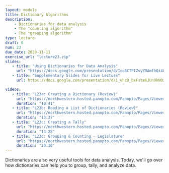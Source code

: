```yaml
---
layout: module
title: Dictionary Algorithms
description:
    - Dictionaries for data analysis
    - The "counting algorithm"
    - The "grouping algorithm"
type: lecture
draft: 0
num: 23
due_date: 2020-11-11
exercise_url: "lecture23.zip"
slides:
   - title: "Using Dictionaries for Data Analysis"
     url: "https://docs.google.com/presentation/d/1co8CTPIZvyZOAmfhQi4G4VBf7sBbdHw4d2ZODzl8xDM/edit?usp=sharing"
   - title: "Supplementary Slides for Live Lecture"
     url: https://docs.google.com/presentation/d/1_uhcD_bxFsteRJUnUkNDzTWXHBcDGNhko5QUXc2msJo/edit?usp=sharing

videos: 
   - title: "L23a: Creating a Dictionary (Review)"
     url: "https://northwestern.hosted.panopto.com/Panopto/Pages/Viewer.aspx?id=398041de-dab6-4559-87d0-ac6d013d6fb2"
     duration: "10:41"
   - title: "L23b: Reading a List of Dictionaries (Review)"
     url: "https://northwestern.hosted.panopto.com/Panopto/Pages/Viewer.aspx?id=890ea419-526c-44e4-a495-ac6d013d9488"
     duration: "13:37"
   - title: "L23c: Creating a Tally"
     url: "https://northwestern.hosted.panopto.com/Panopto/Pages/Viewer.aspx?id=e44fc806-f67b-4bac-836c-ac6d013db159"
     duration: "14:28"
   - title: "L23d: Grouping & Counting - Legislature"
     url: "https://northwestern.hosted.panopto.com/Panopto/Pages/Viewer.aspx?id=4591ac02-1a0b-4043-a2b9-ac6d013dd11a"
     duration: "20:10"
---
```


Dictionaries are also very useful tools for data analysis. Today, we'll go over how dictionaries can help you to group, tally, and analyze data.
